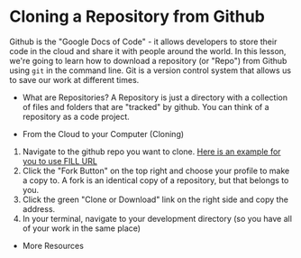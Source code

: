 # Cloning a Repository from Github
Github is the "Google Docs of Code" - it allows developers to store their code in the cloud and share it with people around the world. In this lesson, we're going to learn how to download a repository (or "Repo") from Github using `git` in the command line. Git is a version control system that allows us to save our work at different times.

+ What are Repositories?
A Repository is just a directory with a collection of files and folders that are "tracked" by github. You can think of a repository as a code project.

+ From the Cloud to your Computer (Cloning)
1. Navigate to the github repo you want to clone. [Here is an example for you to use FILL URL](Sample)
2. Click the "Fork Button" on the top right and choose your profile to make a copy to. A fork is an identical copy of a repository, but that belongs to you.
3. Click the green "Clone or Download" link on the right side and copy the address.
4. In your terminal, navigate to your development directory (so you have all of your work in the same place)


+ More Resources
